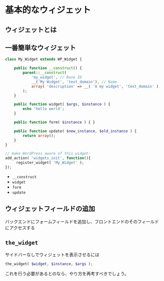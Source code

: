 # 基本的なウィジェット

## ウィジェットとは

## 一番簡単なウィジェット

```php
class My_Widget extends WP_Widget {

	public function __construct() {
	    parent::__construct(
			'my_widget', // Base ID
			__('My Widget', 'text_domain'), // Name
			array( 'description' => __( 'A my widget', 'text_domain' ), ) // Args
		);
	}

	public function widget( $args, $instance ) {
	    echo 'hello world';
	}

	public function form( $instance ) { }

	public function update( $new_instance, $old_instance ) {
	    return array();
	}
}

// make WordPress aware of this widget:
add_action( 'widgets_init', function(){
     register_widget( 'My_Widget' );
});
```

 - `__construct`
 - `widget`
 - `form`
 - `update`

## ウィジェットフィールドの追加

バックエンドにフォームフィールドを追加し、フロントエンドのそのフィールドにアクセスする

## `the_widget`

サイドバーなしでウィジェットを表示させるには

```php
the_widget( $widget, $instance, $args );
```

これを行う必要があるとのなら、やり方を再考すべきでしょう。
